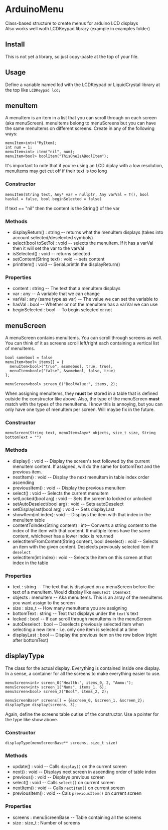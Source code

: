 # ArduinoMenu
Class-based structure to create menus for arduino LCD displays
<br>
Also works well woth LCDKeypad library (example in examples folder)

## Install
This is not yet a library, so just copy-paste at the top of your file.

## Usage
Define a variable named lcd with the LCDKeypad or LiquidCrystal library at the top like `LCDKeypad lcd;`

## menuItem
A menuItem is an item in a list that you can scroll through on each screen (aka menuScreen). menuItems belong to menuScreens 
but you can have the same menuItems on different screens. Create in any of the following ways:
<br>
```
menuItem<int>("MyItem);
int num = 1;
menuItem<int> item("nil", num);
menuItem<bool> boolItem("ThisOneIsABoolItem");
```
It's important to note that if you're using an LCD diplay with a low resolution, menuItems may get cut off if their text is too long
<br> 

### Constructor
```
menuItem(String text, Any* var = nullptr, Any varVal = T(), bool hasVal = false, bool beginSelected = false)
```
If text == "nil" then the content is the String() of the var

### Methods
- displayReturn() : string -- returns what the menuItem displays (takes into account selected/deselected symbols)
- select(bool toSetTo) : void -- selects the menuItem. If it has a varVal then it will set the var to the varVal
- isSelected() : void -- returns selected
- setContent(String text) : void -- sets content
- printItem() : void -- Serial.println the displayReturn()

### Properties 
- content : string -- The text that a menuItem displays
- var : any -- A variable that we can change
- varVal : any (same type as var) -- The value we can set the variable to
- hasVal : bool -- Whether or not the menuItem has a varVal we can use
- beginSelected : bool -- To begin selected or not

## menuScreen
A menuScreen contains menuItems. You can scroll through screens as well. You can think of it as screens scroll left/right each containing a vertical list of menuItems.
```
bool somebool = false
menuItem<bool> items[] = {
  menuItem<bool>("true", &somebool, true, true),
  menuItem<bool>("false", &somebool, false, true)
};

menuScreen<bool> screen_0("BoolValue:", items, 2);
```
When assigning menuItems, they **must** be stored in a table that is defined outside the constructor like above. Also, the type of
the menuScreen **must** match with the types of the menuItems. I know this is annoying, but you can only have one type of menuItem per screen. Will maybe
fix in the future.

### Constructor 
```
menuScreen(String text, menuItem<Any>* objects, size_t size, String bottomText = "")
```

### Methods
- display() : void -- Display the screen's text followed by the current menuItem content. If assigned, will do the same for bottomText and the previous item.
- nextItem() : void -- Display the next menuItem in table index order ascending
- previousItem() : void -- Display the previous menuItem
- select() : void -- Selects the current menuItem
- setLocked(bool arg) : void -- Sets the screen to locked or unlocked
- setAutoDeselect(bool arg) : void -- Sets autoDeselect
- setDisplaylast(bool arg) : void -- Sets displayLast
- showItem(int index): void -- Displays the item with that index in the menuItem table
- contentToIndex(String content) : int-- Converts a string content to the index of the item with that content. If multiple items have the same content, whichever has a lower index is returned
- selectItemFromContent(String content, bool deselect) : void -- Selects an item with the given content. Deselects previously selected item if `deselect`
- selectItem(int index) : void -- Selects the item on this screen at that index in the table


### Properties
- text : string -- The text that is displayed on a menuScreen before the text of a menuItem. Would display like `menuText itemText`
- objects : menuItem -- Aka menuItems. This is an array of the menuItems you want assign to the screen
- size : size_t -- How many menuItems you are assigning
- bottomText : string -- Text that displays under the `text`'s text
- locked : bool -- If can scroll through menuItems in the menuScreen
- autoDeselect : bool -- Deselects previously selected item when selecting a new item - i.e. only one item is selected at a time
- displayLast : bool -- Display the previous item on the row below (right after bottomText)

## displayType
The class for the actual display. Everything is contained inside one display. In a sense, a container for all the screens to make everything easier to use.
```
menuScreen<int> screen_0("Health:", items_0, 2, "Ammo:");
menuScreen<int> screen_1("Nums", items_1, 6);
menuScreen<bool> screen_2("Bool", items_2, 2);

menuScreenBase* screens[] = {&screen_0, &screen_1, &screen_2};
displayType display(screens, 3);
```
Again, define the screens table outise of the constructor. Use a pointer for the type like show above.

### Constructor
```
displayType(menuScreenBase** screens, size_t size)
```

### Methods
- update() : void -- Calls `display()` on the current screen
- next() : void -- Displays next screen in ascending order of table index
- previous() : void -- Displays previous screen
- select() : void -- Calls `select()` on current screen
- nextItem() : void -- Calls `nextItem()` on current screen
- previousItem() : void -- Cals `previousItem()` on current screen

### Properties
  - screens : menuScreenBase -- Table containing all the screens
  - size : size_t : Number of screens
